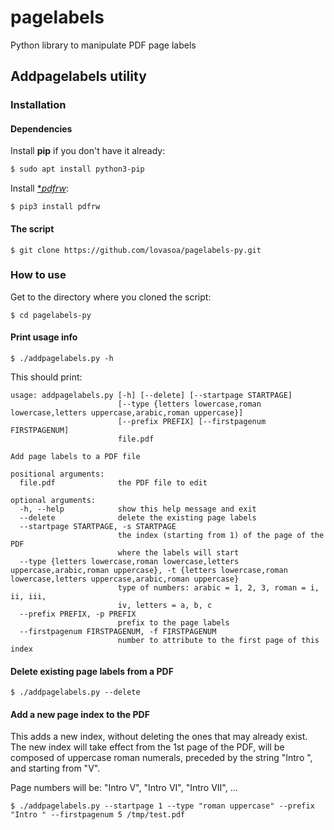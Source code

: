 # pagelabels
Python library to manipulate PDF page labels

## Addpagelabels utility
### Installation
#### Dependencies
Install **pip** if you don't have it already:
```bash
$ sudo apt install python3-pip
```
Install [**pdfrw*](https://github.com/pmaupin/pdfrw):
```
$ pip3 install pdfrw
```
#### The script
```
$ git clone https://github.com/lovasoa/pagelabels-py.git
```
### How to use
Get to the directory where you cloned the script:
```
$ cd pagelabels-py
```

#### Print usage info
```
$ ./addpagelabels.py -h
```

This should print:
```
usage: addpagelabels.py [-h] [--delete] [--startpage STARTPAGE]
                        [--type {letters lowercase,roman lowercase,letters uppercase,arabic,roman uppercase}]
                        [--prefix PREFIX] [--firstpagenum FIRSTPAGENUM]
                        file.pdf

Add page labels to a PDF file

positional arguments:
  file.pdf              the PDF file to edit

optional arguments:
  -h, --help            show this help message and exit
  --delete              delete the existing page labels
  --startpage STARTPAGE, -s STARTPAGE
                        the index (starting from 1) of the page of the PDF
                        where the labels will start
  --type {letters lowercase,roman lowercase,letters uppercase,arabic,roman uppercase}, -t {letters lowercase,roman lowercase,letters uppercase,arabic,roman uppercase}
                        type of numbers: arabic = 1, 2, 3, roman = i, ii, iii,
                        iv, letters = a, b, c
  --prefix PREFIX, -p PREFIX
                        prefix to the page labels
  --firstpagenum FIRSTPAGENUM, -f FIRSTPAGENUM
                        number to attribute to the first page of this index
```

#### Delete existing page labels from a PDF
```
$ ./addpagelabels.py --delete
```

#### Add a new page index to the PDF
This adds a new index, without deleting the ones that may already exist.
The new index will take effect from the 1st page of the PDF,
will be composed of uppercase roman numerals, preceded by the string "Intro ",
and starting from "V".

Page numbers will be: "Intro V", "Intro VI", "Intro VII", ...
```
$ ./addpagelabels.py --startpage 1 --type "roman uppercase" --prefix "Intro " --firstpagenum 5 /tmp/test.pdf
```
